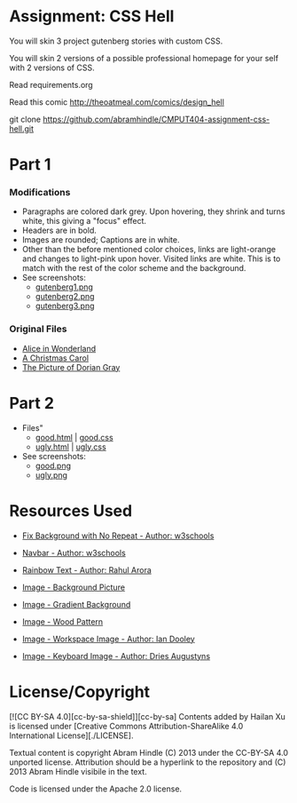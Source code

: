 Assignment: CSS Hell
====================

You will skin 3 project gutenberg stories with custom CSS.

You will skin 2 versions of a possible professional homepage for your
self with 2 versions of CSS.

Read requirements.org

Read this comic http://theoatmeal.com/comics/design_hell

git clone https://github.com/abramhindle/CMPUT404-assignment-css-hell.git

Part 1
======
### Modifications
- Paragraphs are colored dark grey. Upon hovering, they shrink and turns white, this giving a "focus" effect.
- Headers are in bold.
- Images are rounded; Captions are in white.
- Other than the before mentioned color choices, links are light-orange and changes to light-pink upon hover. Visited links are white. This is to match with the rest of the color scheme and the background.
- See screenshots: 
  - [gutenberg1.png](./gutenberg1.png)
  - [gutenberg2.png](./gutenberg2.png)
  - [gutenberg3.png](./gutenberg3.png)

### Original Files
- [Alice in Wonderland](http://www.gutenberg.org/files/11/11-h/11-h.htm)
- [A Christmas Carol](http://www.gutenberg.org/files/46/46-h/46-h.htm)
- [The Picture of Dorian Gray](http://www.gutenberg.org/files/174/174-h/174-h.htm)

Part 2
======
- Files"
  - [good.html](./gutenberg/good.html) | [good.css](./gutenberg/good.css)
  - [ugly.html](./gutenberg/ugly.html) | [ugly.css](./gutenberg/ugly.css)
- See screenshots: 
    - [good.png](./good.png)
    - [ugly.png](./ugly.png)

Resources Used
==============
* [Fix Background with No Repeat - Author: w3schools](https://www.w3schools.com/cssref/pr_background-attachment.asp)
* [Navbar - Author: w3schools](https://www.w3schools.com/css/css_navbar.asp)
* [Rainbow Text - Author: Rahul Arora](https://w3bits.com/rainbow-text/)

* [Image - Background Picture](https://images.unsplash.com/photo-1532153259564-a5f24f261f51?ixlib=rb-1.2.1&ixid=MXwxMjA3fDB8MHxwaG90by1wYWdlfHx8fGVufDB8fHw%3D&auto=format&fit=crop&w=1050&q=80)
* [Image - Gradient Background](https://cssgradient.io/)
* [Image - Wood Pattern](https://images.unsplash.com/photo-1555505019-8c3f1c4aba5f?ixid=MXwxMjA3fDB8MHxwaG90by1wYWdlfHx8fGVufDB8fHw%3D&ixlib=rb-1.2.1&auto=format&fit=crop&w=1350&q=80)
* [Image - Workspace Image - Author: Ian Dooley](https://unsplash.com/photos/DJ7bWa-Gwks)
* [Image - Keyboard Image - Author: Dries Augustyns](https://unsplash.com/photos/WzKPT0IuUrU)

License/Copyright
=================
[![CC BY-SA 4.0][cc-by-sa-shield]][cc-by-sa]
Contents added by Hailan Xu is licensed under [Creative Commons Attribution-ShareAlike 4.0 International License][./LICENSE].

Textual content is copyright Abram Hindle (C) 2013 under the CC-BY-SA
4.0 unported license. Attribution should be a hyperlink to the
repository and (C) 2013 Abram Hindle visibile in the text.

Code is licensed under the Apache 2.0 license.


